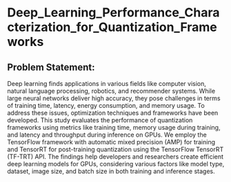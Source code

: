 # Deep_Learning_Performance_Characterization_for_Quantization_Frameworks

## Problem Statement:
Deep learning finds applications in various fields like computer vision, natural language processing, robotics, and recommender systems. While large neural networks deliver high accuracy, they pose challenges in terms of training time, latency, energy consumption, and memory usage. To address these issues, optimization techniques and frameworks have been developed. This study evaluates the performance of quantization frameworks using metrics like training time, memory usage during training, and latency and throughput during inference on GPUs. We employ the TensorFlow framework with automatic mixed precision (AMP) for training and TensorRT for post-training quantization using the TensorFlow TensorRT (TF-TRT) API. The findings help developers and researchers create efficient deep learning models for GPUs, considering various factors like model type, dataset, image size, and batch size in both training and inference stages.
